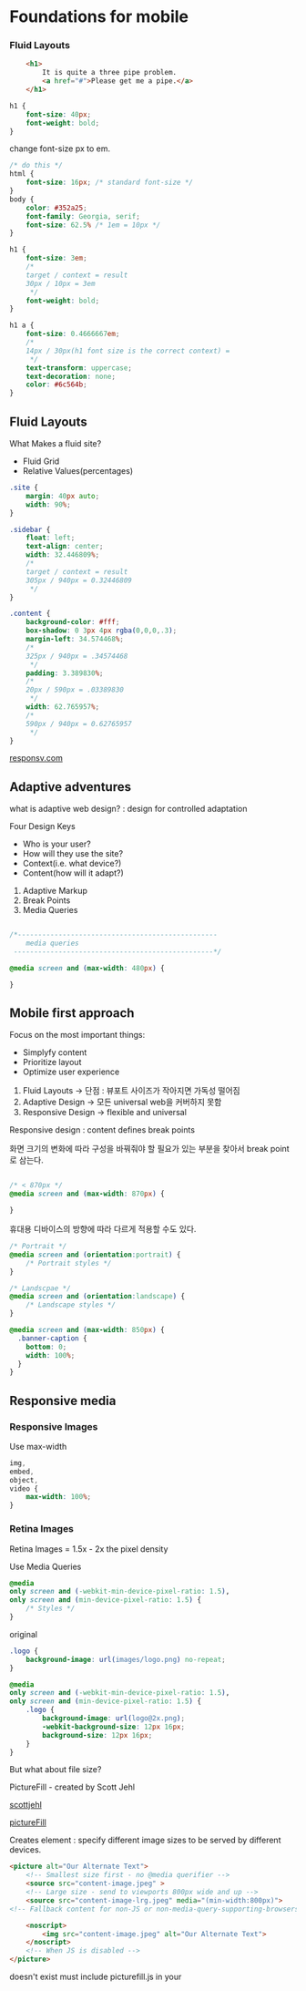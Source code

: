# Foundations for mobile

### Fluid Layouts

```html
    <h1>
        It is quite a three pipe problem.
        <a href="#">Please get me a pipe.</a>
    </h1>
```

```css
h1 {
    font-size: 40px;
    font-weight: bold;
}
```

change font-size px to em.

```css
/* do this */
html {
    font-size: 16px; /* standard font-size */
}
body {
    color: #352a25;
    font-family: Georgia, serif;
    font-size: 62.5% /* 1em = 10px */
}

h1 {
    font-size: 3em;
    /*
    target / context = result
    30px / 10px = 3em
     */
    font-weight: bold;
}

h1 a {
    font-size: 0.4666667em;
    /*
    14px / 30px(h1 font size is the correct context) =
     */
    text-transform: uppercase;
    text-decoration: none;
    color: #6c564b;
}
```


## Fluid Layouts

What Makes a fluid site? 

- Fluid Grid
- Relative Values(percentages)

```css
.site {
    margin: 40px auto;
    width: 90%;
}

.sidebar {
    float: left;
    text-align: center;
    width: 32.446809%;
    /*
    target / context = result
    305px / 940px = 0.32446809
     */
}

.content {
    background-color: #fff;
    box-shadow: 0 3px 4px rgba(0,0,0,.3);
    margin-left: 34.574468%;
    /*
    325px / 940px = .34574468
     */
    padding: 3.389830%;
    /*
    20px / 590px = .03389830
     */
    width: 62.765957%;
    /*
    590px / 940px = 0.62765957
     */
}
```


[responsv.com](http://responsv.com/flexible-math/)


## Adaptive adventures

what is adaptive web design? : design for controlled adaptation

Four Design Keys

* Who is your user?
* How will they use the site?
* Context(i.e. what device?)
* Content(how will it adapt?)

1. Adaptive Markup
2. Break Points
3. Media Queries

```css

/*-------------------------------------------------
    media queries
 -------------------------------------------------*/

@media screen and (max-width: 480px) {

}

```


## Mobile first approach

Focus on the most important things:

* Simplyfy content
* Prioritize layout
* Optimize user experience

1. Fluid Layouts -> 단점 : 뷰포트 사이즈가 작아지면 가독성 떨어짐
2. Adaptive Design -> 모든 universal web을 커버하지 못함
3. Responsive Design -> flexible and universal

Responsive design : content defines break points

화면 크기의 변화에 따라 구성을 바꿔줘야 할 필요가 있는 부분을 찾아서 break point로 삼는다.

```css

/* < 870px */
@media screen and (max-width: 870px) {

}
```

휴대용 디바이스의 방향에 따라 다르게 적용할 수도 있다.

```css
/* Portrait */
@media screen and (orientation:portrait) {
    /* Portrait styles */
}

/* Landscpae */
@media screen and (orientation:landscape) {
    /* Landscape styles */
}
```

```css
@media screen and (max-width: 850px) {
  .banner-caption {
    bottom: 0;
    width: 100%;
  }   
}
```

## Responsive media

### Responsive Images

Use max-width 

```css
img,
embed,
object,
video {
    max-width: 100%;
}
```

### Retina Images

Retina Images = 1.5x - 2x the pixel density

Use Media Queries

```css
@media
only screen and (-webkit-min-device-pixel-ratio: 1.5),
only screen and (min-device-pixel-ratio: 1.5) {
    /* Styles */
}
```

original

```css
.logo {
    background-image: url(images/logo.png) no-repeat;
}
```

```css
@media
only screen and (-webkit-min-device-pixel-ratio: 1.5),
only screen and (min-device-pixel-ratio: 1.5) {
    .logo {
        background-image: url(logo@2x.png);
        -webkit-background-size: 12px 16px;
        background-size: 12px 16px;
    }
}
```

But what about file size?

PictureFill - created by Scott Jehl

[scottjehl](http://scottjehl.com/)

[pictureFill](https://github.com/scottjehl/picturefill)

Creates <picture> element : specify different image sizes to be served by different devices.

```html
<picture alt="Our Alternate Text">
    <!-- Smallest size first - no @media querifier -->
    <source src="content-image.jpeg" >
    <!-- Large size - send to viewports 800px wide and up -->
    <source src="content-image-lrg.jpeg" media="(min-width:800px)">
<!-- Fallback content for non-JS or non-media-query-supporting-browsers -->

    <noscript>
        <img src="content-image.jpeg" alt="Our Alternate Text">
    </noscript>
    <!-- When JS is disabled -->
</picture>
```

<picture> doesn't exist must include picturefill.js in your <head>




